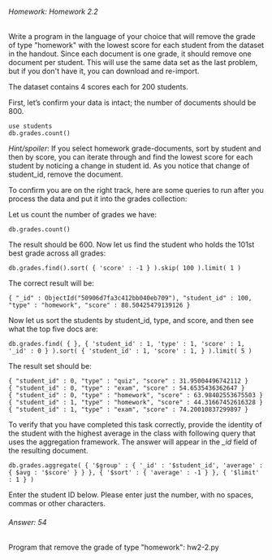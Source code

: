 ###### Homework: Homework 2.2

Write a program in the language of your choice that will remove the grade of type "homework" with the lowest score for each student from the dataset in the handout. Since each document is one grade, it should remove one document per student. This will use the same data set as the last problem, but if you don't have it, you can download and re-import.

The dataset contains 4 scores each for 200 students.

First, let’s confirm your data is intact; the number of documents should be 800.

```
use students
db.grades.count()
```

*Hint/spoiler*: If you select homework grade-documents, sort by student and then by score, you can iterate through and find the lowest score for each student by noticing a change in student id. As you notice that change of student_id, remove the document.

To confirm you are on the right track, here are some queries to run after you process the data and put it into the grades collection:

Let us count the number of grades we have:

``
db.grades.count()
``

The result should be 600. Now let us find the student who holds the 101st best grade across all grades:

``
db.grades.find().sort( { 'score' : -1 } ).skip( 100 ).limit( 1 )
``

The correct result will be:

```
{ "_id" : ObjectId("50906d7fa3c412bb040eb709"), "student_id" : 100, "type" : "homework", "score" : 88.50425479139126 }
```

Now let us sort the students by student_id, type, and score, and then see what the top five docs are:

```
db.grades.find( { }, { 'student_id' : 1, 'type' : 1, 'score' : 1, '_id' : 0 } ).sort( { 'student_id' : 1, 'score' : 1, } ).limit( 5 )
```

The result set should be:

```
{ "student_id" : 0, "type" : "quiz", "score" : 31.95004496742112 }
{ "student_id" : 0, "type" : "exam", "score" : 54.6535436362647 }
{ "student_id" : 0, "type" : "homework", "score" : 63.98402553675503 }
{ "student_id" : 1, "type" : "homework", "score" : 44.31667452616328 }
{ "student_id" : 1, "type" : "exam", "score" : 74.20010837299897 }
```

To verify that you have completed this task correctly, provide the identity of the student with the highest average in the class with following query that uses the aggregation framework. The answer will appear in the *_id* field of the resulting document.

```
db.grades.aggregate( { '$group' : { '_id' : '$student_id', 'average' : { $avg : '$score' } } }, { '$sort' : { 'average' : -1 } }, { '$limit' : 1 } )
```

Enter the student ID below. Please enter just the number, with no spaces, commas or other characters.

###### Answer: 54

Program that remove the grade of type "homework": hw2-2.py
